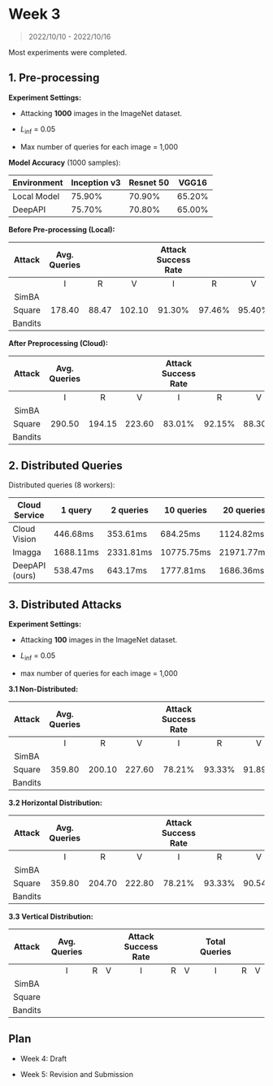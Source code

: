 # Week 3

> 2022/10/10 - 2022/10/16

Most experiments were completed.



## 1. Pre-processing

**Experiment Settings:**

- Attacking **1000** images in the ImageNet dataset.

- $L_{\inf}$ = 0.05

- Max number of queries for each image = 1,000



**Model Accuracy** (1000 samples):

| Environment | Inception v3 | Resnet 50 | VGG16  |
| ----------- | ------------ | --------- | ------ |
| Local Model | 75.90%       | 70.90%    | 65.20% |
| DeepAPI     | 75.70%       | 70.80%    | 65.00% |



**Before Pre-processing (Local):**


| Attack  | Avg. Queries |       |        | Attack Success Rate |        |        | Total Queries |        |        |
| :-----: | :----------: | :---: | :----: | :-----------------: | :----: | :----: | :-----------: | :----: | :----: |
|         |      I       |   R   |   V    |          I          |   R    |   V    |       I       |   R    |   V    |
|  SimBA  |              |       |        |                     |        |        |               |        |        |
| Square  |    178.40    | 88.47 | 102.10 |       91.30%        | 97.46% | 95.40% |    135,000    | 62,700 | 66,400 |
| Bandits |              |       |        |                     |        |        |               |        |        |



**After Preprocessing (Cloud):**


| Attack  | Avg. Queries |        |        | Attack Success Rate |        |        | Total Queries |         |         |
| :-----: | :----------: | :----: | :----: | :-----------------: | :----: | :----: | :-----------: | :-----: | :-----: |
|         |      I       |   R    |   V    |          I          |   R    |   V    |       I       |    R    |    V    |
|  SimBA  |              |        |        |                     |        |        |               |         |         |
| Square  |    290.50    | 194.15 | 223.60 |       83.01%        | 92.15% | 88.30% |    222,000    | 138,700 | 1451,00 |
| Bandits |              |        |        |                     |        |        |               |         |         |





## 2. Distributed Queries

Distributed queries (8 workers):

| Cloud Service  | 1 query   | 2 queries | 10 queries | 20 queries |
| -------------- | --------- | --------- | ---------- | ---------- |
| Cloud Vision   | 446.68ms  | 353.61ms  | 684.25ms   | 1124.82ms  |
| Imagga         | 1688.11ms | 2331.81ms | 10775.75ms | 21971.77ms |
| DeepAPI (ours) | 538.47ms  | 643.17ms  | 1777.81ms  | 1686.36ms  |





## 3. Distributed Attacks

**Experiment Settings:**

- Attacking **100** images in the ImageNet dataset.

- $L_{\inf}$ = 0.05

- max number of queries for each image = 1,000



**3.1 Non-Distributed:**

| Attack  | Avg. Queries |        |        | Attack Success Rate |        |        | Total Queries |        |        | Time (min) |      |      |
| :-----: | :----------: | :----: | :----: | :-----------------: | :----: | :----: | :-----------: | :----: | :----: | :--------: | :--: | :--: |
|         |      I       |   R    |   V    |          I          |   R    |   V    |       I       |   R    |   V    |     I      |  R   |  V   |
|  SimBA  |              |        |        |                     |        |        |               |        |        |            |      |      |
| Square  |    359.80    | 200.10 | 227.60 |       78.21%        | 93.33% | 91.89% |    28,100     | 15,400 | 16,800 |    301     |  81  | 175  |
| Bandits |              |        |        |                     |        |        |               |        |        |            |      |      |



**3.2 Horizontal Distribution:**

| Attack  | Avg. Queries |        |        | Attack Success Rate |        |        | Total Queries |        |        | Time (min) |      |      |
| :-----: | :----------: | :----: | :----: | :-----------------: | :----: | :----: | :-----------: | :----: | :----: | :--------: | :--: | :--: |
|         |      I       |   R    |   V    |          I          |   R    |   V    |       I       |   R    |   V    |     I      |  R   |  V   |
|  SimBA  |              |        |        |                     |        |        |               |        |        |            |      |      |
| Square  |    359.80    | 204.70 | 222.80 |       78.21%        | 93.33% | 90.54% |    28,100     | 15,400 | 16,500 |     48     |  24  |  58  |
| Bandits |              |        |        |                     |        |        |               |        |        |            |      |      |



**3.3 Vertical Distribution:**

| Attack  | Avg. Queries |      |      | Attack Success Rate |      |      | Total Queries |      |      |
| :-----: | :----------: | :--: | :--: | :-----------------: | :--: | :--: | :-----------: | :--: | :--: |
|         |      I       |  R   |  V   |          I          |  R   |  V   |       I       |  R   |  V   |
|  SimBA  |              |      |      |                     |      |      |               |      |      |
| Square  |              |      |      |                     |      |      |               |      |      |
| Bandits |              |      |      |                     |      |      |               |      |      |






## Plan

- Week 4: Draft

- Week 5: Revision and Submission
